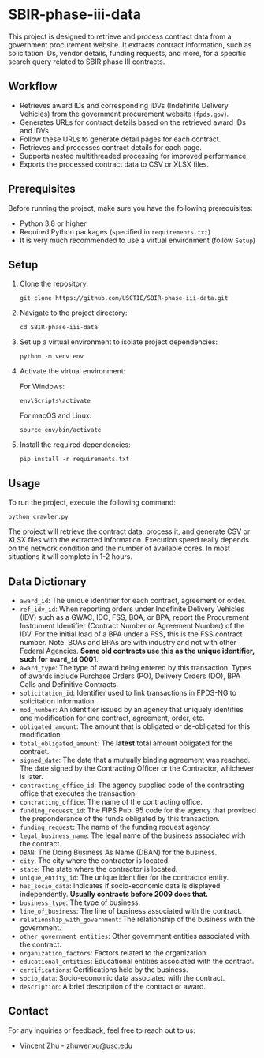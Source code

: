 # SBIR-phase-iii-data
This project is designed to retrieve and process contract data from a government procurement website. It extracts contract information, such as solicitation IDs, vendor details, funding requests, and more, for a specific search query related to SBIR phase III contracts.

## Workflow

- Retrieves award IDs and corresponding IDVs (Indefinite Delivery Vehicles) from the government procurement website (`fpds.gov`).
- Generates URLs for contract details based on the retrieved award IDs and IDVs.
- Follow these URLs to generate detail pages for each contract.
- Retrieves and processes contract details for each page.
- Supports nested multithreaded processing for improved performance.
- Exports the processed contract data to CSV or XLSX files.


## Prerequisites

Before running the project, make sure you have the following prerequisites:

- Python 3.8 or higher
- Required Python packages (specified in `requirements.txt`)
- It is very much recommended to use a virtual environment (follow `Setup`)

## Setup

1. Clone the repository:

    `git clone https://github.com/USCTIE/SBIR-phase-iii-data.git`
2. Navigate to the project directory:

    `cd SBIR-phase-iii-data`
3. Set up a virtual environment to isolate project dependencies:

    `python -m venv env`
4. Activate the virtual environment:

    For Windows:
    
    `env\Scripts\activate`

    For macOS and Linux:

    `source env/bin/activate`
5. Install the required dependencies:

    `pip install -r requirements.txt`

## Usage
To run the project, execute the following command:

`python crawler.py`

The project will retrieve the contract data, process it, and generate CSV or XLSX files with the extracted information.
Execution speed really depends on the network condition and the number of available cores. In most situations it will complete in 1-2 hours.

## Data Dictionary

- `award_id`: The unique identifier for each contract, agreement or order.
- `ref_idv_id`: When reporting orders under Indefinite Delivery Vehicles (IDV) such as a GWAC, IDC, FSS, BOA, or BPA, report the Procurement Instrument Identifier (Contract Number or Agreement Number) of the IDV. For the initial load of a BPA under a FSS, this is the FSS contract number. Note: BOAs and BPAs are with industry and not with other Federal Agencies.
**Some old contracts use this as the unique identifier, such for `award_id` 0001**.
- `award_type`: The type of award being entered by this transaction. Types of awards include Purchase Orders (PO), Delivery Orders (DO), BPA Calls and Definitive Contracts.
- `solicitation_id`: Identifier used to link transactions in FPDS-NG to solicitation information.
- `mod_number`: An identifier issued by an agency that uniquely identifies one modification for one contract, agreement, order, etc.
- `obligated_amount`: The amount that is obligated or de-obligated for this modification.
- `total_obligated_amount`: The **latest** total amount obligated for the contract.
- `signed_date`: The date that a mutually binding agreement was reached. The date signed by the Contracting Officer or the Contractor, whichever is later.
- `contracting_office_id`: The agency supplied code of the contracting office that executes the transaction.
- `contracting_office`: The name of the contracting office.
- `funding_request_id`: The FIPS Pub. 95 code for the agency that provided the preponderance of the funds obligated by this transaction.
- `funding_request`: The name of the funding request agency.
- `legal_business_name`: The legal name of the business associated with the contract.
- `DBAN`: The Doing Business As Name (DBAN) for the business.
- `city`: The city where the contractor is located.
- `state`: The state where the contractor is located.
- `unique_entity_id`: The unique identifier for the contractor entity.
- `has_socio_data`: Indicates if socio-economic data is displayed independently. **Usually contracts before 2009 does that.**
- `business_type`: The type of business.
- `line_of_business`: The line of business associated with the contract.
- `relationship_with_government`: The relationship of the business with the government.
- `other_government_entities`: Other government entities associated with the contract.
- `organization_factors`: Factors related to the organization.
- `educational_entities`: Educational entities associated with the contract.
- `certifications`: Certifications held by the business.
- `socio_data`: Socio-economic data associated with the contract.
- `description`: A brief description of the contract or award.

## Contact

For any inquiries or feedback, feel free to reach out to us:

- Vincent Zhu - zhuwenxu@usc.edu